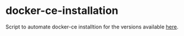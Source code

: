 # docker-ce-installation
Script to automate docker-ce installtion for the versions available [here](https://oplab9.parqtec.unicamp.br/pub/ppc64el/docker/).
